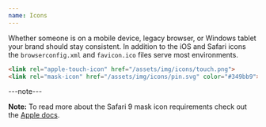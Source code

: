 ```yaml
---
name: Icons
---
```


Whether someone is on a mobile device, legacy browser, or Windows tablet your brand should stay consistent. In addition to the iOS and Safari icons the `browserconfig.xml` and `favicon.ico` files serve most environments.

```html
<link rel="apple-touch-icon" href="/assets/img/icons/touch.png">
<link rel="mask-icon" href="/assets/img/icons/pin.svg" color="#349bb9">
```

---note---

**Note:** To read more about the Safari 9 mask icon requirements check out the [Apple docs](https://developer.apple.com/library/prerelease/mac/releasenotes/General/WhatsNewInSafari/Articles/Safari_9.html).